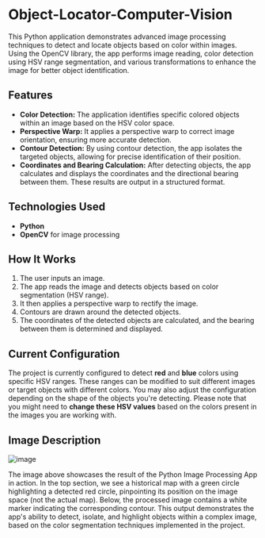 # Object-Locator-Computer-Vision
This Python application demonstrates advanced image processing techniques to detect and locate objects based on color within images. Using the OpenCV library, the app performs image reading, color detection using HSV range segmentation, and various transformations to enhance the image for better object identification.

## Features

- **Color Detection:** The application identifies specific colored objects within an image based on the HSV color space.
- **Perspective Warp:** It applies a perspective warp to correct image orientation, ensuring more accurate detection.
- **Contour Detection:** By using contour detection, the app isolates the targeted objects, allowing for precise identification of their position.
- **Coordinates and Bearing Calculation:** After detecting objects, the app calculates and displays the coordinates and the directional bearing between them. These results are output in a structured format.
  
## Technologies Used

- **Python**
- **OpenCV** for image processing

## How It Works
1. The user inputs an image.
2. The app reads the image and detects objects based on color segmentation (HSV range).
3. It then applies a perspective warp to rectify the image.
4. Contours are drawn around the detected objects.
5. The coordinates of the detected objects are calculated, and the bearing between them is determined and displayed.

## Current Configuration

The project is currently configured to detect **red** and **blue** colors using specific HSV ranges. These ranges can be modified to suit different images or target objects with different colors. You may also adjust the configuration depending on the shape of the objects you're detecting. Please note that you might need to **change these HSV values** based on the colors present in the images you are working with. 


## Image Description
![image](https://github.com/user-attachments/assets/638a85fe-90cf-4526-9eb2-f35df01d24a7)

The image above showcases the result of the Python Image Processing App in action. In the top section, we see a historical map with a green circle highlighting a detected red circle, pinpointing its position on the image space (not the actual map). Below, the processed image contains a white marker indicating the corresponding contour. This output demonstrates the app's ability to detect, isolate, and highlight objects within a complex image, based on the color segmentation techniques implemented in the project.
